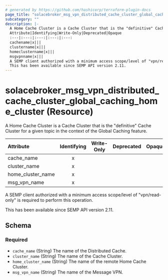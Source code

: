```yaml
---
# generated by https://github.com/hashicorp/terraform-plugin-docs
page_title: "solacebroker_msg_vpn_distributed_cache_cluster_global_caching_home_cluster Resource - solacebroker"
subcategory: ""
description: |-
  A Home Cache Cluster is a Cache Cluster that is the "definitive" Cache Cluster for a given topic in the context of the Global Caching feature.
  Attribute|Identifying|Write-Only|Deprecated|Opaque
  :---|:---:|:---:|:---:|:---:
  cachename|x|||
  clustername|x|||
  homeclustername|x|||
  msgvpnname|x|||
  A SEMP client authorized with a minimum access scope/level of "vpn/read-only" is required to perform this operation.
  This has been available since SEMP API version 2.11.
---
```


# solacebroker_msg_vpn_distributed_cache_cluster_global_caching_home_cluster (Resource)

A Home Cache Cluster is a Cache Cluster that is the "definitive" Cache Cluster for a given topic in the context of the Global Caching feature.


Attribute|Identifying|Write-Only|Deprecated|Opaque
:---|:---:|:---:|:---:|:---:
cache_name|x|||
cluster_name|x|||
home_cluster_name|x|||
msg_vpn_name|x|||



A SEMP client authorized with a minimum access scope/level of "vpn/read-only" is required to perform this operation.

This has been available since SEMP API version 2.11.



<!-- schema generated by tfplugindocs -->
## Schema

### Required

- `cache_name` (String) The name of the Distributed Cache.
- `cluster_name` (String) The name of the Cache Cluster.
- `home_cluster_name` (String) The name of the remote Home Cache Cluster.
- `msg_vpn_name` (String) The name of the Message VPN.
